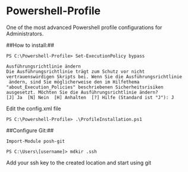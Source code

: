 Powershell-Profile
==================

One of the most advanced Powershell profile configurations for Administrators.

##How to install:##

	PS C:\Powershell-Profile> Set-ExecutionPolicy bypass

	Ausführungsrichtlinie ändern
	Die Ausführungsrichtlinie trägt zum Schutz vor nicht vertrauenswürdigen Skripts bei. Wenn Sie die Ausführungsrichtlinie
	 ändern, sind Sie möglicherweise den im Hilfethema "about_Execution_Policies" beschriebenen Sicherheitsrisiken
	ausgesetzt. Möchten Sie die Ausführungsrichtlinie ändern?
	[J] Ja  [N] Nein  [H] Anhalten  [?] Hilfe (Standard ist "J"): J

Edit the config.xml file

	PS C:\Powershell-Profile> .\ProfileInstallation.ps1

##Configure Git:##

	Import-Module posh-git
	
	PS C:\Users\[username]> mdkir .ssh
	
Add your ssh key to the created location and start using git
	

